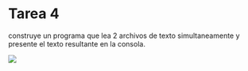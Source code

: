 # Tarea 4
construye un programa que lea 2 archivos de texto simultaneamente y presente el texto resultante en la consola.

![](https://i.imgur.com/eTYpDGy.png)